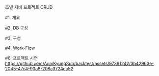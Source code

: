 조별 자바 프로젝트 CRUD

#1. 개요

#2. DB 구성

#3. 구성

#4. Work-Flow

#6. 프로젝트 시연
https://github.com/AumKyungSub/backtest/assets/97381242/3b42963e-2045-47c4-90a6-208a3724ca52

